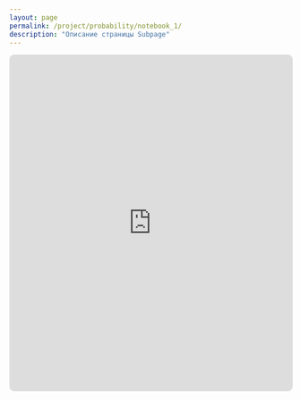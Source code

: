 ```yaml
---
layout: page
permalink: /project/probability/notebook_1/
description: "Описание страницы Subpage"
---
```


<iframe 
  src="https://raw.githack.com/Mikrobic/ai_mephi/main/project/probability/jupyter/НаивныйБайес.html"
  width="100%" 
  height="600"
  style="border: 1px solid #ddd; border-radius: 8px;">
</iframe>